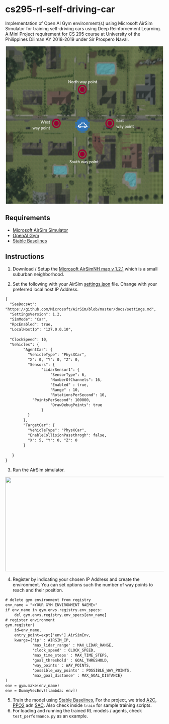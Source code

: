 # cs295-rl-self-driving-car

Implementation of Open AI Gym environment(s) using Microsoft AirSim Simulator for training self-driving cars using Deep Reinforcement Learning. 
A Mini Project requirement for CS 295 course at University of the Philippines Diliman AY 2018-2019 under Sir Prospero Naval.

<p align="center">
  <img width="500" height="500" src="https://github.com/roy-salvador/cs295-rl-self-driving-car/raw/master/images/airsimenv.png">
</p>


## Requirements
* [Microsoft AirSim Simulator](https://github.com/microsoft/AirSim)
* [OpenAI Gym](https://gym.openai.com/)
* [Stable Baselines](https://github.com/hill-a/stable-baselines)

## Instructions

1. Download / Setup the [Microsoft AirSimNH map v 1.2.1](https://github.com/Microsoft/AirSim/releases) which is a small suburban neighborhood.

2. Set the following with your AirSim [settings.json](https://github.com/Microsoft/AirSim/blob/master/docs/settings.md) file. Change with your preferred local host IP Address.

``` 
{
  "SeeDocsAt": "https://github.com/Microsoft/AirSim/blob/master/docs/settings.md",
  "SettingsVersion": 1.2,
  "SimMode": "Car",
  "RpcEnabled": true,
  "LocalHostIp": "127.0.0.10",

  "ClockSpeed": 10,
  "Vehicles": {
        "AgentCar": {
          "VehicleType": "PhysXCar",
          "X": 0, "Y": 0, "Z": 0,
          "Sensors": {
                "LidarSensor1": { 
                    "SensorType": 6,
                    "NumberOfChannels": 16,
                    "Enabled" : true,
                    "Range" : 10,
                    "RotationsPerSecond": 10,
		    "PointsPerSecond": 100000,
                    "DrawDebugPoints": true
                }
          }
        },
        "TargetCar": {
          "VehicleType": "PhysXCar",
          "EnableCollisionPassthrogh": false,
          "X": 5, "Y": 0, "Z": 0
        }
         
   } 
}
``` 
3. Run the AirSim simulator.

<p align="center">
  <img width="1000" height="300" src="https://github.com/roy-salvador/cs295-rl-self-driving-car/raw/master/images/airsim.png">
</p>

4. Register by indicating your chosen IP Address and create the environment. You can set options such the number of way points to reach and their position.
```
# delete gym environment from registry
env_name = "<YOUR GYM ENVIRONMENT NAEME>"
if env_name in gym.envs.registry.env_specs:
    del gym.envs.registry.env_specs[env_name]
# register environment
gym.register(
    id=env_name,
    entry_point=expt['env'].AirSimEnv,
    kwargs={'ip' : AIRSIM_IP,
            'max_lidar_range' : MAX_LIDAR_RANGE,
            'clock_speed' : CLOCK_SPEED,
            'max_time_steps' : MAX_TIME_STEPS,
            'goal_threshold' : GOAL_THRESHOLD,
            'way_points' : WAY_POINTS,
            'possible_way_points' : POSSIBLE_WAY_POINTS,
            'max_goal_distance' : MAX_GOAL_DISTANCE}
)
env = gym.make(env_name)
env = DummyVecEnv([lambda: env])
```
5. Train the model using [Stable Baselines](https://github.com/hill-a/stable-baselines), For the project, we tried [A2C](https://stable-baselines.readthedocs.io/en/master/modules/a2c.html), [PPO2](https://stable-baselines.readthedocs.io/en/master/modules/ppo2.html) adn [SAC](https://stable-baselines.readthedocs.io/en/master/modules/sac.html). Also check inside  `train` for sample training scripts.  
6. For loading and running the trained RL models / agents, check `test_performance.py` as an example.
